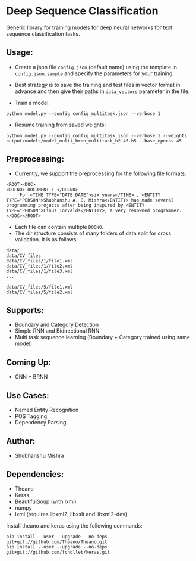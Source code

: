 # Deep Sequence Classification

Generic library for training models for deep neural networks for text sequence classification tasks. 

## Usage:

* Create a json file `config.json` (default name) using the template in `config.json.sample` and specify the parameters for your training. 
* Best strategy is to save the training and test files in vector format in advance and then give their paths in `data_vectors` parameter in the file. 

* Train a model:
```
python model.py --config config_multitask.json --verbose 1
```

* Resume training from saved weights:
```
python model.py --config config_multitask.json --verbose 1 --weights output/models/model_multi_brnn_multitask_h2-45.h5 --base_epochs 45
```

## Preprocessing:

* Currently, we support the preprocessing for the following file formats:
```
<ROOT><DOC>
<DOCNO> DOCUMENT 1 </DOCNO>
     For <TIME TYPE="DATE:DATE">six years</TIME> , <ENTITY TYPE="PERSON">Shubhanshu A. B. Mishra</ENTITY> has made several programming projects after being inspired by <ENTITY TYPE="PERSON">Linus Torvalds</ENTITY>, a very renowned programmer.
</DOC></ROOT>
```
* Each file can contain multiple `DOCNO`. 
* The dir structure consists of many folders of data split for cross validation. It is as follows:
```
data/
data/CV_files
data/CV_files/1/file1.xml
data/CV_files/1/file2.xml
data/CV_files/1/file3.xml
...

data/CV_files/5/file1.xml
data/CV_files/5/file2.xml
```

## Supports:
* Boundary and Category Detection
* Simple RNN and Bidirectional RNN
* Multi task sequence learning (Boundary + Category trained using same model)

## Coming Up:
* CNN + BRNN

## Use Cases:
* Named Entity Recognition
* POS Tagging
* Dependency Parsing

## Author:
* Shubhanshu Mishra

## Dependencies:
* Theano
* Keras
* BeautifulSoup (with lxml)
* numpy
* lxml (requires libxml2, libxslt and libxml2-dev)


Install theano and keras using the following commands:
```
pip install --user --upgrade --no-deps git+git://github.com/Theano/Theano.git
pip install --user --upgrade --no-deps git+git://github.com/fchollet/keras.git
```
